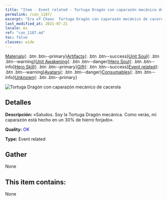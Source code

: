 ```yaml
---
title: "Item - Event related - Tortuga Dragón con caparazón mecánico de cacerola"
permalink: /con_1187/
excerpt: "Era of Chaos  Tortuga Dragón con caparazón mecánico de cacerola"
last_modified_at: 2021-07-21
locale: es
ref: "con_1187.md"
toc: false
classes: wide
---
```

 [Materials](/ItemsES/){: .btn .btn--primary}[Artifacts](/ItemsES/Artifacts/){: .btn .btn--success}[Unit Soul](/ItemsES/UnitSoul/){: .btn .btn--warning}[Unit Awakening](/ItemsES/UnitAwakening/){: .btn .btn--danger}[Hero Soul](/ItemsES/HeroSoul/){: .btn .btn--info}[Hero Skill](/ItemsES/HeroSkill/){: .btn .btn--primary}[Gift](/ItemsES/Gift/){: .btn .btn--success}[Event related](/ItemsES/Events/){: .btn .btn--warning}[Avatars](/ItemsES/Avatars/){: .btn .btn--danger}[Consumables](/ItemsES/Consumables/){: .btn .btn--info}[Unknown](/ItemsES/Unknown/){: .btn .btn--primary}

 ![Tortuga Dragón con caparazón mecánico de cacerola](/images/t/i_81512231.png)

## Detalles
 **Descripción:** «Saludos. Soy la Tortuga Dragón mecánica. Como verás, mi caparazón está hecho en un 30% de hierro forjado».

 **Quality:** <span style="color: #0000CD">OK</span>

 **Type:** Event related

## Gather

  None

## This item contains:

  None

